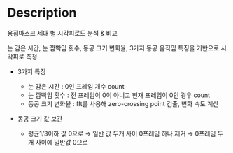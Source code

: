 # Description

용접마스크 세대 별 시각피로도 분석 & 비교

눈 감은 시간, 눈 깜빡임 횟수, 동공 크기 변화율, 3가지 동공 움직임 특징을 기반으로 시각피로 측정

- 3가지 특징
    - 눈 감은 시간 :  0인 프레임 개수 count
    - 눈 깜빡임 횟수 : 전 프레임이 0이 아니고 현재 프레임이 0인 경우 count
    - 동공 크기 변화율 : fft를 사용해 zero-crossing point 검출, 변화 속도 계산
    

- 동공 크기 값 보간 
  - 평균1/3이하 값 0으로  → 일반 값 두개 사이 0프레임 하나 제거 → 0프레임 두개 사이에 일반값 0으로